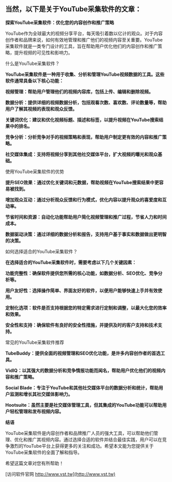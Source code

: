 ## **当然，以下是关于YouTube采集软件的文章：**

**探索YouTube采集软件：优化您的内容创作和推广策略**

YouTube作为全球最大的视频分享平台，每天吸引着数以亿计的观众。对于内容创作者和品牌来说，如何有效地管理和推广他们的视频内容至关重要。YouTube采集软件就是一类专门设计的工具，旨在帮助用户优化他们的内容创作和推广策略，提升视频的可见性和影响力。

什么是YouTube采集软件？

**YouTube采集软件是一种用于收集、分析和管理YouTube视频数据的工具。这些软件通常具备以下核心功能：**

**视频管理：帮助用户管理他们的视频内容库，包括上传、编辑和删除视频。**

**数据分析：提供详细的视频数据分析，包括观看次数、喜欢数、评论数量等，帮助用户了解其视频的表现和观众反馈。**

**关键词优化：建议和优化视频标题、描述和标签，以提升视频在YouTube搜索结果中的排名。**

**竞争分析：分析竞争对手的视频策略和表现，帮助用户制定更有效的内容和推广策略。**

**社交媒体集成：支持将视频分享到其他社交媒体平台，扩大视频的曝光和观众基础。**

使用YouTube采集软件的优势

**提升SEO效果：通过优化关键词和元数据，帮助视频在YouTube搜索结果中更容易被找到。**

**增加观众互动：通过分析观众反馈和行为模式，优化内容以提升观众的喜爱度和互动率。**

**节省时间和资源：自动化功能帮助用户简化视频管理和推广过程，节省人力和时间成本。**

**数据驱动决策：通过详细的数据分析和报告，支持用户基于事实和数据做出更明智的决策。**

如何选择适合的YouTube采集软件？

**在选择适合的YouTube采集软件时，需要考虑以下几个关键因素：**

**功能完整性：确保软件提供您所需的核心功能，如数据分析、SEO优化、竞争分析等。**

**用户友好性：选择操作简单、界面友好的软件，以便用户能够快速上手并有效使用。**

**定制化选项：软件是否支持根据您的特定需求进行定制和调整，以最大化您的效率和效果。**

**安全性和支持：确保软件有良好的安全性措施，并提供及时的客户支持和技术支持。**

常见的YouTube采集软件推荐

**TubeBuddy：提供全面的视频管理和SEO优化功能，是许多内容创作者的首选工具。**

**VidIQ：以其强大的数据分析和竞争情报功能而闻名，帮助用户优化他们的视频内容和推广策略。**

**Social Blade：专注于YouTube和其他社交媒体平台的数据分析和统计，帮助用户监测和增长其社交媒体影响力。**

**Hootsuite：虽然主要是社交媒体管理工具，但其集成的YouTube功能可以帮助用户轻松管理和发布视频内容。**

**结语**

YouTube采集软件是内容创作者和品牌推广人员的强大工具，可以帮助他们管理、优化和推广其视频内容。通过选择合适的软件并结合最佳实践，用户可以在竞争激烈的YouTube平台上获得更多的关注和成功。希望本文能为您提供关于YouTube采集软件的全面了解和指导。

希望这篇文章对您有所帮助！


[访问软件官网 http://www.vst.tw](http://www.vst.tw)

